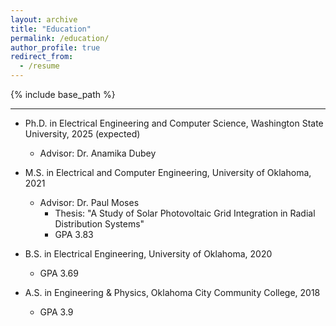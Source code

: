 ```yaml
---
layout: archive
title: "Education"
permalink: /education/
author_profile: true
redirect_from:
  - /resume
---
```


{% include base_path %}



------

* Ph.D. in Electrical Engineering and Computer Science, Washington State University, 2025 (expected)
	* Advisor: Dr. Anamika Dubey

* M.S. in Electrical and Computer Engineering, University of Oklahoma, 2021
	* Advisor: Dr. Paul Moses
        * Thesis: "A Study of Solar Photovoltaic Grid Integration in Radial Distribution Systems"
        * GPA 3.83
          
* B.S. in Electrical Engineering, University of Oklahoma, 2020
	* GPA 3.69

* A.S. in Engineering & Physics, Oklahoma City Community College, 2018
 	* GPA 3.9
